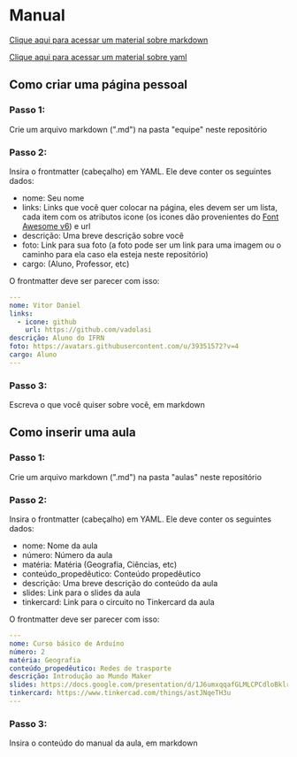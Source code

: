 # Manual

[Clique aqui para acessar um material sobre markdown](https://markdown.net.br/sintaxe-basica/)

[Clique aqui para acessar um material sobre yaml](https://markdown.net.br/sintaxe-basica/https://miyake-akio.medium.com/introdu%C3%A7%C3%A3o-b%C3%A1sica-ao-yaml-para-ansiosos-2ac4f91a4443)

## Como criar uma página pessoal

### Passo 1:

Crie um arquivo markdown (".md") na pasta "equipe" neste repositório

### Passo 2:

Insira o frontmatter (cabeçalho) em YAML. Ele deve conter os seguintes dados:

- nome: Seu nome
- links: Links que você quer colocar na página, eles devem ser um lista, cada item com os atributos icone (os icones dão provenientes do [Font Awesome v6](https://fontawesome.com/v6.0/icons?m=free&s=solid%2Cbrands)) e url
- descrição: Uma breve descrição sobre você
- foto: Link para sua foto (a foto pode ser um link para uma imagem ou o caminho para ela caso ela esteja neste repositório)
- cargo: (Aluno, Professor, etc)

O frontmatter deve ser parecer com isso:

```yaml
---
nome: Vitor Daniel
links: 
  - icone: github
    url: https://github.com/vadolasi
descrição: Aluno do IFRN
foto: https://avatars.githubusercontent.com/u/39351572?v=4
cargo: Aluno
---
```

### Passo 3:

Escreva o que você quiser sobre você, em markdown

## Como inserir uma aula

### Passo 1:

Crie um arquivo markdown (".md") na pasta "aulas" neste repositório

### Passo 2:

Insira o frontmatter (cabeçalho) em YAML. Ele deve conter os seguintes dados:

- nome: Nome da aula
- número: Número da aula
- matéria: Matéria (Geografia, Ciências, etc)
- conteúdo_propedêutico: Conteúdo propedêutico
- descrição: Uma breve descrição do conteúdo da aula
- slides: Link para o slides da aula
- tinkercard: Link para o circuito no Tinkercard da aula

O frontmatter deve ser parecer com isso:

```yaml
---
nome: Curso básico de Arduíno
número: 2
matéria: Geografia
conteúdo_propedêutico: Redes de trasporte
descrição: Introdução ao Mundo Maker
slides: https://docs.google.com/presentation/d/1J6umxqqafGLMLCPCdloBklrk7hnCiPPe
tinkercard: https://www.tinkercad.com/things/astJNqeTH3u
---
```

### Passo 3:

Insira o conteúdo do manual da aula, em markdown
